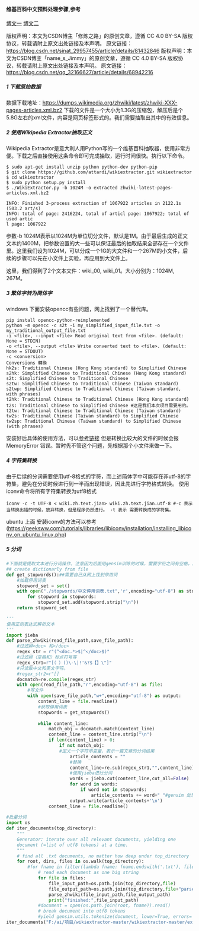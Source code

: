 #### 维基百科中文预料处理步骤,参考
[博文一](https://blog.csdn.net/sinat_29957455/article/details/81432846)
[博文二](https://blog.csdn.net/qq_32166627/article/details/68942216)

版权声明：本文为CSDN博主「修炼之路」的原创文章，遵循 CC 4.0 BY-SA 版权协议，转载请附上原文出处链接及本声明。
原文链接：https://blog.csdn.net/sinat_29957455/article/details/81432846
版权声明：本文为CSDN博主「name_s_Jimmy」的原创文章，遵循 CC 4.0 BY-SA 版权协议，转载请附上原文出处链接及本声明。
原文链接：https://blog.csdn.net/qq_32166627/article/details/68942216

##### 1 下载原始数据

数据下载地址：https://dumps.wikimedia.org/zhwiki/latest/zhwiki-XXX-pages-articles.xml.bz2
下载的文件是一个大小为1.3G的压缩包，解压后是个5.8G左右的xml文件，内容是网页标签形式的。我们需要抽取出其中的有效信息。

##### 2 使用Wikipedia Extractor抽取正文

Wikipedia Extractor是意大利人用Python写的一个维基百科抽取器，使用非常方便。下载之后直接使用这条命令即可完成抽取，运行时间很快。执行以下命令。
``` linux
$ sudo apt-get install unzip python python-dev python-pip
$ git clone https://github.com/attardi/wikiextractor.git wikiextractor
$ cd wikiextractor
$ sudo python setup.py install
$ ./WikiExtractor.py -b 1024M -o extracted zhwiki-latest-pages-articles.xml.bz2

INFO: Finished 3-process extraction of 1067922 articles in 2122.1s (503.2 art/s)
INFO: total of page: 2416224, total of articl page: 1067922; total of used artic
l page: 1067922
```
参数-b 1024M表示以1024M为单位切分文件，默认是1M。由于最后生成的正文文本约1400M，把参数设置的大一些可以保证最后的抽取结果全部存在一个文件里。这里我们设为1024M，可以分成一个1G的大文件和一个267M的小文件，后续的步骤可以先在小文件上实验，再应用到大文件上。

这里，我们得到了2个文本文件：wiki_00, wiki_01。大小分别为：1024M, 267M。
##### 3 繁体字转为简体字
windows 下面安装opencc有些问题，网上找到了一个替代库。

```linux
pip install opencc-python-reimplemented
python -m opencc -c s2t -i my_simplified_input_file.txt -o my_traditional_output_file.txt
-i <file>, --input <file> Read original text from <file>. (default: None = STDIN)
-o <file>, --output <file> Write converted text to <file>. (default: None = STDOUT)
-c <conversion>
Conversions 轉換
hk2s: Traditional Chinese (Hong Kong standard) to Simplified Chinese
s2hk: Simplified Chinese to Traditional Chinese (Hong Kong standard)
s2t: Simplified Chinese to Traditional Chinese
s2tw: Simplified Chinese to Traditional Chinese (Taiwan standard)
s2twp: Simplified Chinese to Traditional Chinese (Taiwan standard, with phrases)
t2hk: Traditional Chinese to Traditional Chinese (Hong Kong standard)
t2s: Traditional Chinese to Simplified Chinese #这是我们本次项目需要用的。
t2tw: Traditional Chinese to Traditional Chinese (Taiwan standard)
tw2s: Traditional Chinese (Taiwan standard) to Simplified Chinese
tw2sp: Traditional Chinese (Taiwan standard) to Simplified Chinese (with phrases)
```

安装好后具体的使用方法，可以[参考链接](https://pypi.org/project/opencc-python-reimplemented/)
但是转换比较大的文件的时候会报 MemoryError 错误。暂时先不管这个问题，先根据那个小文件来做一下。
##### 4 字符集转换
由于后续的分词需要使用utf-8格式的字符，而上述简体字中可能存在非utf-8的字符集，避免在分词时候进行到一半而出现错误，因此先进行字符格式转换。
使用iconv命令将所有字符集转换为utf8格式
``` linux
iconv -c -t UTF-8 < wiki.zh.text.jian> wiki.zh.text.jian.utf-8 #-c 表示当转换出错的时候，放弃转换，但是程序仍然进行。 -t 表示 需要转换成的字符集。
```
ubuntu 上面 安装iconv的方法可以参考 (https://geeksww.com/tutorials/libraries/libiconv/installation/installing_libiconv_on_ubuntu_linux.php)

##### 5 分词
``` python
#下面就是提取文本进行分词操作，注意因为后面用gensim训练的时候，需要字符之间有空格，所以处理的时候都要加上空格。
## create dictionarly from file
def get_stopwords():##需要自己从网上找到停用词
    #加载停用词表
    stopword_set = set()
    with open("./stopwords/中文停用词表.txt",'r',encoding="utf-8") as stopwords:
        for stopword in stopwords:
            stopword_set.add(stopword.strip("\n"))
    return stopword_set

'''
使用正则表达式解析文本
'''
import jieba
def parse_zhwiki(read_file_path,save_file_path):
    #过滤掉<doc> 和</doc>
    regex_str = r"(^<doc.*>$|^</doc>$)"
    #过滤掉（空格和）标点符号等
    regex_str1=r"[（ ）()\-\|!'&?$【】\"]"
    #只读取中文和英文字符。
    #regex_str2=r"[]
    docmatch=re.compile(regex_str)
    with open(read_file_path,"r",encoding="utf-8") as file:
        #写文件
        with open(save_file_path,"w+",encoding="utf-8") as output:
            content_line = file.readline()
            #获取停用词表
            stopwords = get_stopwords()
      
            while content_line:
                match_obj = docmatch.match(content_line)
                content_line = content_line.strip("\n")
                if len(content_line) > 0:
                    if not match_obj:
                    #定义一个字符串变量，表示一篇文章的分词结果
                        article_contents = ""
                        #替换
                        content_line=re.sub(regex_str1,"",content_line)
                        #使用jieba进行分词
                        words = jieba.cut(content_line,cut_all=False)
                        for word in words:
                            if word not in stopwords:
                                article_contents += word+" "#gensim 处理 需要字符之间有空格。
                        output.write(article_contents+'\n')
                content_line = file.readline()
 
#批量分词
import os
def iter_documents(top_directory):
    """
    Generator: iterate over all relevant documents, yielding one
    document (=list of utf8 tokens) at a time.
    """
    # find all .txt documents, no matter how deep under top_directory
    for root, dirs, files in os.walk(top_directory):
        #for fname in filter(lambda fname: fname.endswith('.txt'), files):
            # read each document as one big string
            for file in files:
                file_input_path=os.path.join(top_directory,file)
                file_output_path=os.path.join(top_directory,file+"parse")
                parse_zhwiki(file_input_path,file_output_path)
                print("finished:",file_input_path)
            #document = open(os.path.join(root, fname)).read()
            # break document into utf8 tokens
            #yield gensim.utils.tokenize(document, lower=True, errors='ignore')
iter_documents("F:/ai/项目/wikiextractor-master/wikiextractor-master/extracted/AA") #调用分词。
  ```
